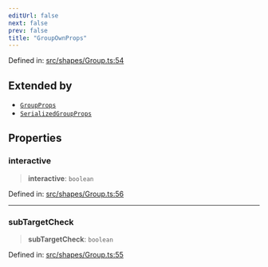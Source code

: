 ```yaml
---
editUrl: false
next: false
prev: false
title: "GroupOwnProps"
---
```


Defined in: [src/shapes/Group.ts:54](https://github.com/fabricjs/fabric.js/blob/b4f67b1cfd353d0e2763b168e07bce6b67895452/src/shapes/Group.ts#L54)

## Extended by

- [`GroupProps`](/api/interfaces/groupprops/)
- [`SerializedGroupProps`](/api/interfaces/serializedgroupprops/)

## Properties

### interactive

> **interactive**: `boolean`

Defined in: [src/shapes/Group.ts:56](https://github.com/fabricjs/fabric.js/blob/b4f67b1cfd353d0e2763b168e07bce6b67895452/src/shapes/Group.ts#L56)

***

### subTargetCheck

> **subTargetCheck**: `boolean`

Defined in: [src/shapes/Group.ts:55](https://github.com/fabricjs/fabric.js/blob/b4f67b1cfd353d0e2763b168e07bce6b67895452/src/shapes/Group.ts#L55)
